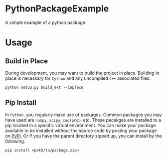 # PythonPackageExample
A simple example of a python package

# Usage
## Build in Place
During development, you may want to build the project in place.
Building in place is necessary for `Cython` and any uncompiled `C++`
associated files.  
```
python setup.py build_ext --inplace
```

## Pip Install
In `Python`, you regularly make use of packages. Common packages you may have
used are `numpy`, `scipy`, `coolprop`, etc. These pacakges are installed to a 
pip located in a specific virtual environment. You can make your package
available to be installed without the source code by posting your package 
on  <a href="https://pypi.org/">PyPi</a>. Or if you have the parent directory 
zipped up, you can install by the following. 
```
pip install <path/to/package.zip>
``` 
